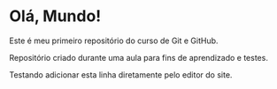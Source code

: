 # Olá, Mundo!
Este é meu primeiro repositório do curso de Git e GitHub.

Repositório criado durante uma aula para fins de aprendizado e testes.

Testando adicionar esta linha diretamente pelo editor do site.
